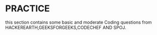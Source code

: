 # PRACTICE
this section contains some basic and moderate Coding questions from HACKEREARTH,GEEKSFORGEEKS,CODECHEF AND SPOJ. 
